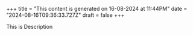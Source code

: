 +++
title = "This content is generated on 16-08-2024 at 11:44PM"
date = "2024-08-16T09:36:33.727Z"
draft = false
+++

  This is Description
        